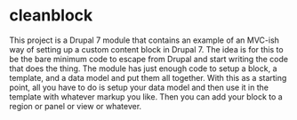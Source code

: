 cleanblock
==========

This project is a Drupal 7 module that contains an example of an MVC-ish way of setting up a custom content block in Drupal 7. 
The idea is for this to be the bare minimum code to escape from Drupal and start writing the code that does the thing.
The module has just enough code to setup a block, a template, and a data model and put them all together. With this as a starting point, all you have to do is setup your data model and then use it in the template with whatever markup you like. Then you can add your block to a region or panel or view or whatever.
